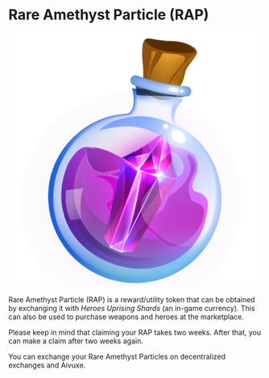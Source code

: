 # Rare Amethyst Particle (RAP)

![](../../.gitbook/assets/rap-particle11111.png)

Rare Amethyst Particle (RAP) is a reward/utility token that can be obtained by exchanging it with _Heroes Uprising Shards_ (an in-game currency). This can also be used to purchase weapons and heroes at the marketplace.

Please keep in mind that claiming your RAP takes two weeks. After that, you can make a claim after two weeks again.

You can exchange your Rare Amethyst Particles on decentralized exchanges and Aivuxe.
